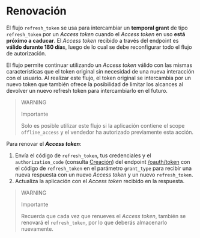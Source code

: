 # Renovación
 
El flujo `refresh_token` se usa para intercambiar un **temporal grant** de tipo `refresh_token` por un _Access token_ cuando el _Access token_ en uso **está próximo a caducar**. El _Access token_ recibido a través del endpoint es **válido durante 180 día**s, luego de lo cual se debe reconfigurar todo el flujo de autorización.
 
El flujo permite continuar utilizando un _Access token_ válido con las mismas características que el token original sin necesidad de una nueva interacción con el usuario. Al realizar este flujo, el token original se intercambia por un nuevo token que también ofrece la posibilidad de limitar los alcances al devolver un nuevo refresh token para intercambiarlo en el futuro.
 
> WARNING
>
> Importante
>
> Solo es posible utilizar este flujo si la aplicación contiene el scope `offline_access` y el vendedor ha autorizado previamente esta acción.
 
Para renovar el **_Access token_**:
 
1. Envía el código de `refresh_token`, tus credenciales y el `authorization_code` (consulta [Creación](/developers/es/guides/additional-content/security/oauth/creation)) del endpoint [/oauth/token](/developers/es/reference/oauth/_oauth_token/post) con el código de `refresh_token` en el parámetro `grant_type` para recibir una nueva respuesta con un nuevo _Access token_ y un nuevo `refresh_token`.
2. Actualiza la aplicación con el _Access token_ recibido en la respuesta.
 
> WARNING
>
> Importante
>
> Recuerda que cada vez que renueves el _Access token_, también se renovará el `refresh_token`, por lo que deberás almacenarlo nuevamente.
